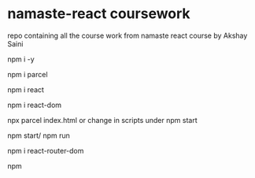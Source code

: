 # namaste-react coursework
repo containing all the course work from namaste react course by Akshay Saini

npm i -y

npm i parcel 

npm i react 

npm i react-dom

npx parcel index.html or change in scripts under npm start 

npm start/ npm run 

npm i react-router-dom

npm 
